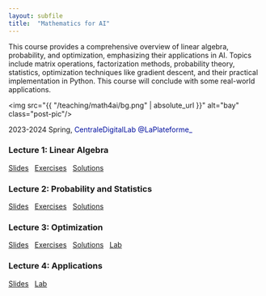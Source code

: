 ```yaml
---
layout: subfile
title:  "Mathematics for AI"
---
```


This course provides a comprehensive overview of linear algebra, probability, and optimization, emphasizing their applications in AI. Topics include matrix operations, factorization methods, probability theory, statistics, optimization techniques like gradient descent, and their practical implementation in Python. This course will conclude with some real-world applications.

<img src="{{ "/teaching/math4ai/bg.png" | absolute_url }}" alt="bay" class="post-pic"/>

2023-2024 Spring, <font color="#000F9F"> CentraleDigitalLab @LaPlateforme_</font>

### Lecture 1: Linear Algebra
<p style="word-spacing:8px"><a href="https://www-sop.inria.fr/members/Xufeng.Zhang/files/teaching/math4ai/lecture1.pdf">Slides</a> <a href="https://www-sop.inria.fr/members/Xufeng.Zhang/files/teaching/math4ai/exercise1.pdf">Exercises</a> <a href="https://www-sop.inria.fr/members/Xufeng.Zhang/files/teaching/math4ai/solution1.pdf">Solutions</a></p>

### Lecture 2: Probability and Statistics
<p style="word-spacing:8px"><a href="https://www-sop.inria.fr/members/Xufeng.Zhang/files/teaching/math4ai/lecture2.pdf">Slides</a> <a href="https://www-sop.inria.fr/members/Xufeng.Zhang/files/teaching/math4ai/exercise2.pdf">Exercises</a> <a href="https://www-sop.inria.fr/members/Xufeng.Zhang/files/teaching/math4ai/solutions2.pdf">Solutions</a></p>

### Lecture 3: Optimization
<p style="word-spacing:8px"><a href="https://www-sop.inria.fr/members/Xufeng.Zhang/files/teaching/math4ai/lecture3.pdf">Slides</a> <a href="https://www-sop.inria.fr/members/Xufeng.Zhang/files/teaching/math4ai/exercise3.pdf">Exercises</a> <a href="https://www-sop.inria.fr/members/Xufeng.Zhang/files/teaching/math4ai/solution3.pdf">Solutions</a> <a href="https://www-sop.inria.fr/members/Xufeng.Zhang/files/teaching/math4ai/lab3.ipynb">Lab</a></p>

### Lecture 4: Applications
<p style="word-spacing:8px"><a href="https://www-sop.inria.fr/members/Xufeng.Zhang/files/teaching/math4ai/lecture4.pdf">Slides</a> <a href="https://www-sop.inria.fr/members/Xufeng.Zhang/files/teaching/math4ai/lab4.ipynb">Lab</a></p>



